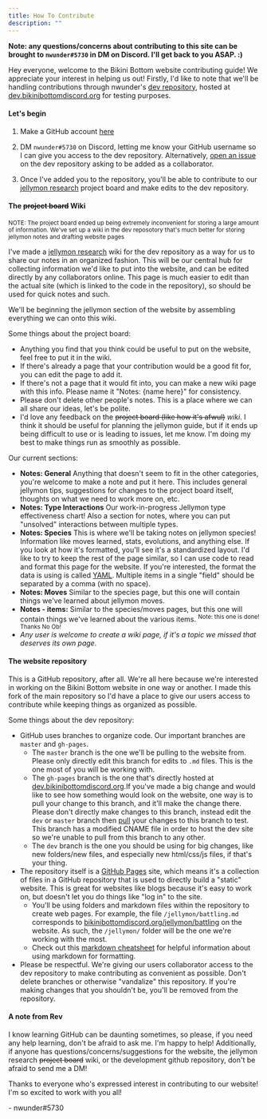 ```yaml
---
title: How To Contribute
description: ""
---
```


**Note: any questions/concerns about contributing to this site can be brought to `nwunder#5730` in DM on Discord. I'll get back to you ASAP. :\)**

Hey everyone, welcome to the Bikini Bottom website contributing guide! We appreciate your interest in helping us out!
Firstly, I'd like to note that we'll be handling contributions through nwunder's [dev repository](https://github.com/nwunderly/bikinibottomdiscord-dev),
hosted at [dev.bikinibottomdiscord.org](https://dev.bikinibottomdiscord.org) for testing purposes.


#### Let's begin

1. Make a GitHub account [here](https://github.com/join)

2. DM `nwunder#5730` on Discord, letting me know your GitHub username so I can give you access to the dev repository.
Alternatively, [open an issue](https://github.com/nwunderly/bikinibottomdiscord-dev/issues/new) on the dev repository asking to be added as a collaborator.

3. Once I've added you to the repository, you'll be able to contribute to our [jellymon research](https://github.com/nwunderly/bikinibottomdiscord-dev/projects/1)
project board and make edits to the dev repository.


#### The ~~project board~~ Wiki

<sup>NOTE: The project board ended up being extremely inconvenient for storing a large amount of information.
We've set up a wiki in the dev reposotory that's much better for storing jellymon notes and drafting website pages</sup>

I've made a [jellymon research](https://github.com/nwunderly/bikinibottomdiscord-dev/wiki) wiki for the dev repository as a way for us to share our notes
in an organized fashion. This will be our central hub for collecting information we'd like to put into the website, and can be edited directly by any collaborators
online. This page is much easier to edit than the actual site \(which is linked to the code in the repository\), so should be used for quick notes and such.

We'll be beginning the jellymon section of the website by assembling everything we can onto this wiki.

Some things about the project board:
- Anything you find that you think could be useful to put on the website, feel free to put it in the wiki.
- If there's already a page that your contribution would be a good fit for, you can edit the page to add it.
- If there's not a page that it would fit into, you can make a new wiki page with this info. Please name it "Notes: {name here}" for consistency.
- Please don't delete other people's notes. This is a place where we can all share our ideas, let's be polite.
- I'd love any feedback on the ~~project board (like how it's afwul)~~ *wiki*. I think it should be useful for planning the jellymon guide, but if it ends up being difficult to use or is leading to issues,
let me know. I'm doing my best to make things run as smoothly as possible.

Our current sections:
- **Notes: General** Anything that doesn't seem to fit in the other categories, you're welcome to make a note and put it here. This includes general jellymon tips,
suggestions for changes to the project board itself, thoughts on what we need to work more on, etc.
- **Notes: Type Interactions** Our work-in-progress Jellymon type effectiveness chart! Also a section for notes, where you can put "unsolved" interactions between multiple types.
- **Notes: Species** This is where we'll be taking notes on jellymon species! Information like moves learned, stats, evolutions, and anything else.
If you look at how it's formatted, you'll see it's a standardized layout. I'd like to try to keep the rest of the page similar, so I can use code to read and format this
page for the website. If you're interested, the format the data is using is called [YAML](https://www.tutorialspoint.com/yaml/yaml_basics.htm).
Multiple items in a single "field" should be separated by a comma (with no space).
- **Notes: Moves** Similar to the species page, but this one will contain things we've learned about jellymon moves.
- **Notes - items:** Similar to the species/moves pages, but this one will contain things we've learned about the various items.
<sup> Note: this one is done! Thanks No Ob!</sup>
- *Any user is welcome to create a wiki page, if it's a topic we missed that deserves its own page.*


#### The website repository

This is a GitHub repository, after all. We're all here because we're interested in working on the Bikini Bottom website in one way or another.
I made this fork of the main repository so I'd have a place to give our users access to contribute while keeping things as organized as possible.

Some things about the dev repository:
- GitHub uses branches to organize code. Our important branches are `master` and `gh-pages`.
    - The `master` branch is the one we'll be pulling to the website from. Please only directly edit this branch for edits to `.md` files.
    This is the one most of you will be working with.
    - The `gh-pages` branch is the one that's directly hosted at [dev.bikinibottomdiscord.org](https://dev.bikinibottomdiscord.org).If you've made a big change and would
    like to see how something would look on the website, one way is to pull your change to this branch, and it'll make the change there.
    Please don't directly make changes to this branch, instead edit the `dev` or `master` branch then [pull](https://github.com/nwunderly/bikinibottomdiscord-dev/pulls)
    your changes to this branch to test.
    This branch has a modified CNAME file in order to host the dev site so we're unable to pull from this branch to any other.
    - The `dev` branch is the one you should be using for big changes, like new folders/new files, and especially new html/css/js files, if that's your thing.
- The repository itself is a [GitHub Pages](https://pages.github.com/) site, which means it's a collection of files in a GitHub repository that is used to directly build a
"static" website. This is great for websites like blogs because it's easy to work on, but doesn't let you do things like "log in" to the site.
    - You'll be using folders and markdown files within the repository to create web pages. For example, the file `/jellymon/battling.md` corresponds to
    [bikinibottomdiscord.org/jellymon/battling](https://bikinibottomdiscord.org/jellymon/battling) on the website.
    As such, the `/jellymon/` folder will be the one we're working with the most.
    - Check out this [markdown cheatsheet](https://gist.github.com/lurch/717a99dcdf8963d48056a4dca76b2f33) for helpful information about using markdown for formatting.
- Please be respectful. We're giving our users collaborator access to the dev repository to make contributing as convenient as possible.
Don't delete branches or otherwise "vandalize" this repository. If you're making changes that you shouldn't be, you'll be removed from the repository.


#### A note from Rev

I know learning GitHub can be daunting sometimes, so please, if you need any help learning, don't be afraid to ask me. I'm happy to help!
Additionally, if anyone has questions/concerns/suggestions for the website, the jellymon research ~~project board~~ wiki, or the development github repository,
don't be afraid to send me a DM!

Thanks to everyone who's expressed interest in contributing to our website! I'm so excited to work with you all!

 \- nwunder#5730
